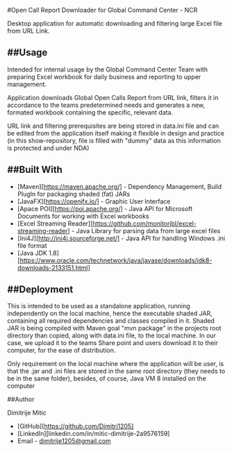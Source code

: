 
#Open Call Report Downloader for Global Command Center - NCR



Desktop application for automatic downloading and filtering large Excel file from URL Link.



##Usage
---



Intended for internal usage by the Global Command Center Team with preparing Excel workbook for daily business and reporting to upper management.

Application downloads Global Open Calls Report from URL link, filters it in accordance to the teams predetermined needs and generates a new, formated workbook containing the specific, relevant data. 


URL link and filtering prerequisites are being stored in data.ini file and can be edited from the application itself making it flexible in design and practice (in this show-repository, file is filled with "dummy" data as this information is protected and under NDA)


##Built With
---


* [Maven][https://maven.apache.org/] - Dependency Management, Build PlugIn for packaging shaded (fat) JARs
* [JavaFX][https://openjfx.io/] - Graphic User Interface
* [Apace POI][https://poi.apache.org/] - Java API for Microsoft Documents for working with Excel workbooks
* [Excel Streaming Reader][https://github.com/monitorjbl/excel-streaming-reader] - Java Library for parsing data from large excel files
* [Ini4J][http://ini4j.sourceforge.net/] - Java API for handling Windows .ini file format
* [Java JDK 1.8][https://www.oracle.com/technetwork/java/javase/downloads/jdk8-downloads-2133151.html]


##Deployment
---


This is intended to be used as a standalone application, running independently on the local machine, hence the executable shaded JAR, containing all required dependencies and classes compiled in it. Shaded JAR is being compiled with Maven goal "mvn package" in the projects root directory than copied, along with data.ini file, to the local machine. 
In our case, we upload it to the teams Share point and users download it to their computer, for the ease of distribution.


Only requirement on the local machine where the application will be user, is that the .jar and .ini files are stored in the same root directory (they needs to be in the same folder), besides, of course, Java VM 8 installed on the computer


##Author

Dimitrije Mitic


* [GitHub][https://github.com/Dimitri1205]
* [LinkedIn][linkedin.com/in/mitic-dimitrije-2a9576159]
* Email - dimitrije1205@gmail.com















